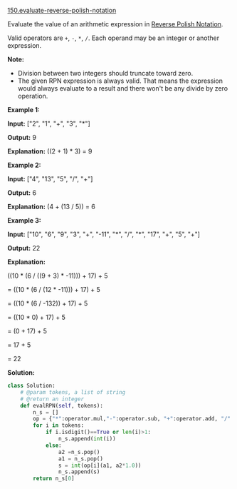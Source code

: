 [150.evaluate-reverse-polish-notation](https://leetcode.com/problems/evaluate-reverse-polish-notation/)  

Evaluate the value of an arithmetic expression in [Reverse Polish Notation](http://en.wikipedia.org/wiki/Reverse_Polish_notation).

Valid operators are `+`, `-`, `*`, `/`. Each operand may be an integer or another expression.

**Note:**

*   Division between two integers should truncate toward zero.
*   The given RPN expression is always valid. That means the expression would always evaluate to a result and there won't be any divide by zero operation.

**Example 1:**

  
**Input:** \["2", "1", "+", "3", "\*"\]
  
**Output:** 9
  
**Explanation:** ((2 + 1) \* 3) = 9
  

**Example 2:**

  
**Input:** \["4", "13", "5", "/", "+"\]
  
**Output:** 6
  
**Explanation:** (4 + (13 / 5)) = 6
  

**Example 3:**

  
**Input:** \["10", "6", "9", "3", "+", "-11", "\*", "/", "\*", "17", "+", "5", "+"\]
  
**Output:** 22
  
**Explanation:** 
  
  ((10 \* (6 / ((9 + 3) \* -11))) + 17) + 5
  
= ((10 \* (6 / (12 \* -11))) + 17) + 5
  
= ((10 \* (6 / -132)) + 17) + 5
  
= ((10 \* 0) + 17) + 5
  
= (0 + 17) + 5
  
= 17 + 5
  
= 22  



**Solution:**  

```python
class Solution:
    # @param tokens, a list of string
    # @return an integer
    def evalRPN(self, tokens):
        n_s = []
        op = {"*":operator.mul,"-":operator.sub, "+":operator.add, "/":operator.div}
        for i in tokens:
            if i.isdigit()==True or len(i)>1:
                n_s.append(int(i))
            else:
                a2 =n_s.pop()
                a1 = n_s.pop()
                s = int(op[i](a1, a2*1.0))
                n_s.append(s)
        return n_s[0]
```
      